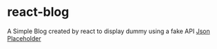 # react-blog

A Simple Blog created by react to display dummy using a fake API <a href="https://jsonplaceholder.typicode.com/" target="_blank">Json Placeholder </a>
